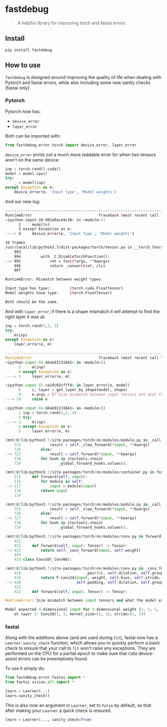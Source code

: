 
# fastdebug
> A helpful library for improving torch and fastai errors


## Install

`pip install fastdebug`

## How to use

`fastdebug` is designed around improving the quality of life when dealing with Pytorch and fastai errors, while also including some new sanity checks (fastai only)

### Pytorch

Pytorch now has:
* `device_error`
* `layer_error`

Both can be imported with:
```python
from fastdebug.error.torch import device_error, layer_error
```

`device_error` prints out a much more readable error for when two tensors aren't on the same device:

```python
inp = torch.rand().cuda()
model = model.cpu()
try:
    _ = model(inp)
except Exception as e:
    device_error(e, 'Input type', 'Model weights')
```
And our new log:
```bash
---------------------------------------------------------------------------
RuntimeError                              Traceback (most recent call last)
<ipython-input-28-981e0ace9c38> in <module>()
      2     model(x)
      3 except Exception as e:
----> 4     device_error(e, 'Input type', 'Model weights')

10 frames
/usr/local/lib/python3.7/dist-packages/torch/tensor.py in __torch_function__(cls, func, types, args, kwargs)
    993 
    994         with _C.DisableTorchFunction():
--> 995             ret = func(*args, **kwargs)
    996             return _convert(ret, cls)
    997 

RuntimeError: Mismatch between weight types

Input type has type: 		 (torch.cuda.FloatTensor)
Model weights have type: 	 (torch.FloatTensor)

Both should be the same.
```

And with `layer_error`, if there is a shape mismatch it will attempt to find the right layer it was at:
```python
inp = torch.rand(5,2, 3)
try:
    m(inp)
except Exception as e:
    layer_error(e, m)
```

```python
---------------------------------------------------------------------------
RuntimeError                              Traceback (most recent call last)
<ipython-input-84-d4ab91131841> in <module>()
      3     m(inp)
      4 except Exception as e:
----> 5     layer_error(e, m)

<ipython-input-83-ca2dc02cfff4> in layer_error(e, model)
      8     i, layer = get_layer_by_shape(model, shape)
      9     e.args = [f'Size mismatch between input tensors and what the model expects\n\n{args}\n\tat layer {i}: {layer}']
---> 10     raise e

<ipython-input-84-d4ab91131841> in <module>()
      1 inp = torch.rand(5,2, 3)
      2 try:
----> 3     m(inp)
      4 except Exception as e:
      5     layer_error(e, m)

/mnt/d/lib/python3.7/site-packages/torch/nn/modules/module.py in _call_impl(self, *input, **kwargs)
    725             result = self._slow_forward(*input, **kwargs)
    726         else:
--> 727             result = self.forward(*input, **kwargs)
    728         for hook in itertools.chain(
    729                 _global_forward_hooks.values(),

/mnt/d/lib/python3.7/site-packages/torch/nn/modules/container.py in forward(self, input)
    115     def forward(self, input):
    116         for module in self:
--> 117             input = module(input)
    118         return input
    119 

/mnt/d/lib/python3.7/site-packages/torch/nn/modules/module.py in _call_impl(self, *input, **kwargs)
    725             result = self._slow_forward(*input, **kwargs)
    726         else:
--> 727             result = self.forward(*input, **kwargs)
    728         for hook in itertools.chain(
    729                 _global_forward_hooks.values(),

/mnt/d/lib/python3.7/site-packages/torch/nn/modules/conv.py in forward(self, input)
    421 
    422     def forward(self, input: Tensor) -> Tensor:
--> 423         return self._conv_forward(input, self.weight)
    424 
    425 class Conv3d(_ConvNd):

/mnt/d/lib/python3.7/site-packages/torch/nn/modules/conv.py in _conv_forward(self, input, weight)
    418                             _pair(0), self.dilation, self.groups)
    419         return F.conv2d(input, weight, self.bias, self.stride,
--> 420                         self.padding, self.dilation, self.groups)
    421 
    422     def forward(self, input: Tensor) -> Tensor:

RuntimeError: Size mismatch between input tensors and what the model expects

Model expected 4-dimensional input for 4-dimensional weight [3, 3, 1, 1], but got 3-dimensional input of size [5, 2, 3] instead
	at layer 1: Conv2d(3, 3, kernel_size=(1, 1), stride=(1, 1))
```

### fastai

Along with the additions above (and are used during `fit`), fastai now has a `Learner.sanity_check` function, which allows you to quickly perform a basic check to ensure that your call to `fit` won't raise any exceptions. They are performed on the CPU for a partial epoch to make sure that `CUDA` device-assist errors can be preemptively found.

To use it simply do:
```python
from fastdebug.error.fastai import *
from fastai.vision.all import *

learn = Learner(...)
learn.sanity_check()
```

This is also now an argument in `Learner`, set to `False` by default, so that after making your `Learner` a quick check is ensured.

```python
learn = Learner(..., sanity_check=True)
```
